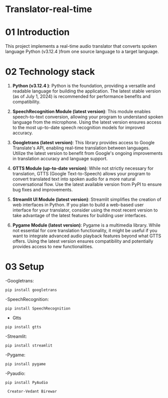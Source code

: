 ﻿# Translator-real-time
# 01 Introduction
This project implements a real-time audio translator that converts spoken language Python (v3.12.4 )from one source language to a target language.

# 02 Technology stack
1. **Python (v3.12.4 )**: Python is the foundation, providing a versatile and readable language for building the application. The latest stable version (as of July 1, 2024) is recommended for performance benefits and compatibility.

2. **SpeechRecognition Module (latest version)**: This module enables speech-to-text conversion, allowing your program to understand spoken language from the microphone. Using the latest version ensures access to the most up-to-date speech recognition models for improved accuracy.

3. **Googletrans (latest version)**: This library provides access to Google Translate's API, enabling real-time translation between languages. Utilize the latest version to benefit from Google's ongoing improvements in translation accuracy and language support.

4. **GTTS Module (up-to-date version)**: While not strictly necessary for translation, GTTS (Google Text-to-Speech) allows your program to convert translated text into spoken audio for a more natural conversational flow. Use the latest available version from PyPI to ensure bug fixes and improvements.

5. **Streamlit UI Module (latest version)**: Streamlit simplifies the creation of web interfaces in Python. If you plan to build a web-based user interface for your translator, consider using the most recent version to take advantage of the latest features for building user interfaces.

6. **Pygame Module (latest version)**: Pygame is a multimedia library. While not essential for core translation functionality, it might be useful if you want to integrate advanced audio playback features beyond what GTTS offers. Using the latest version ensures compatibility and potentially provides access to new functionalities.

# 03 Setup
-Googletrans:
```
pip install googletrans
```
-SpeechRecognition:
```
pip install SpeechRecognition
```
- Gtts  
```
pip install gtts
```

-Streamlit:
```
pip install streamlit
```

-Pygame:
```
pip install pygame
```
-Pyaudio:
```
pip install PyAudio   
```
```
 Creator-Vedant Birewar
```
